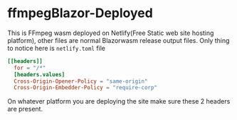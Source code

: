 # ffmpegBlazor-Deployed
 
This is FFmpeg wasm deployed on Netlify(Free Static web site hosting platform), other files are normal Blazorwasm release output files.
Only thing to notice here is `netlify.toml` file
```toml
[[headers]]
  for = "/*"
  [headers.values]
  Cross-Origin-Opener-Policy = "same-origin"
  Cross-Origin-Embedder-Policy = "require-corp"
  ```
  
  On whatever platform you are deploying the site make sure these 2 headers are present.
